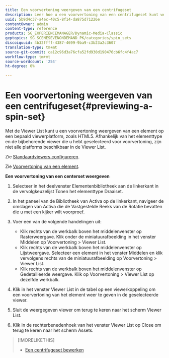 ```yaml
---
title: Een voorvertoning weergeven van een centrifugeset
description: Leer hoe u een voorvertoning van een centrifugeset kunt weergeven.
uuid: 5b9d4c37-a4ec-40c5-8f14-da875d71226e
contentOwner: admin
content-type: reference
products: SG_EXPERIENCEMANAGER/Dynamic-Media-Classic
geptopics: SG_SCENESEVENONDEMAND_PK/categories/spin_sets
discoiquuid: 4b32ffff-4387-4699-9ba9-c3b23a2c3607
translation-type: tm+mt
source-git-commit: ca12c96d3a76cfa52fd930d190476cb6fc4f4ac7
workflow-type: tm+mt
source-wordcount: '254'
ht-degree: 0%

---
```



# Een voorvertoning weergeven van een centrifugeset{#previewing-a-spin-set}

Met de Viewer List kunt u een voorvertoning weergeven van een element op een bepaald viewerplatform, zoals HTML5. Afhankelijk van het elementtype en de bijbehorende viewer die u hebt geselecteerd voor voorvertoning, zijn niet alle platforms beschikbaar in de Viewer List.

Zie [Standaardviewers configureren](application-setup.md#configuring_default_viewers).

Zie [Voorvertoning van een element](previewing-asset.md#previewing_an_asset).

**Een voorvertoning van een centerset weergeven**

1. Selecteer in het deelvenster Elementenbibliotheek aan de linkerkant in de vervolgkeuzelijst Tonen het elementtype Draaiset.
1. In het paneel van de Bibliotheek van Activa op de linkerkant, navigeer de omslagen van Activa die de Vastgestelde Reeks van de Rotatie bevatten die u met een kijker wilt voorproef.
1. Voer een van de volgende handelingen uit:

   * Klik rechts van de werkbalk boven het middelenvenster op Rasterweergave. Klik onder de miniatuurafbeelding in het venster Middelen op Voorvertoning > Viewer List.
   * Klik rechts van de werkbalk boven het middelenvenster op Lijstweergave. Selecteer een element in het venster Middelen en klik vervolgens rechts van de miniatuurafbeelding op Voorvertoning > Viewer List.
   * Klik rechts van de werkbalk boven het middelenvenster op Gedetailleerde weergave. Klik op Voorvertoning > Viewer List op dezelfde werkbalk.

1. Klik in het venster Viewer List in de tabel op een viewerkoppeling om een voorvertoning van het element weer te geven in de geselecteerde viewer.
1. Sluit de weergegeven viewer om terug te keren naar het scherm Viewer List.
1. Klik in de rechterbenedenhoek van het venster Viewer List op Close om terug te keren naar het scherm Assets.

>[!MORELIKETHIS]
>
>* [Een centrifugeset bewerken](creating-spin-set.md#editing-a-spin-set)

